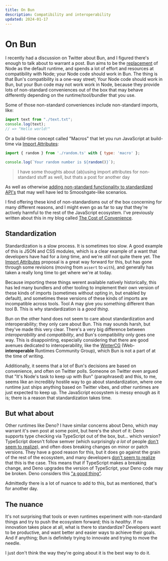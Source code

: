 ```yaml
---
title: On Bun
description: Compatibility and interoperability
updated: 2024-01-17
---
```

# On Bun

I recently had a discussion on Twitter about Bun, and I figured there's enough to talk about to warrant a post. Bun aims to be the [replacement](https://x.com/jarredsumner/status/1738435352883499278?s=20) of Node as the default runtime, and spends a lot of effort and resources at compatibility with Node; your Node code should work in Bun. The thing is that Bun's compatibility is a one-way street; Your Node code should work in Bun, but your Bun code may not work work in Node, because they provide lots of non-standard conveniences out of the box that may behave differently depending on the runtime/tool/bundler that you use.

Some of those non-standard conveniences include non-standard imports, like:
```js
import text from "./text.txt";
console.log(text);
// => "Hello world!"
```

Or a build-time concept called "Macros" that let you run JavaScript at build-time via [Import Attributes](https://github.com/tc39/proposal-import-attributes):
```js
import { random } from './random.ts' with { type: 'macro' };

console.log(`Your random number is ${random()}`);
```

> I have some thoughts about (ab)using import attributes for non-standard stuff as well, but thats a post for another day

As well as otherwise [adding non-standard functionality to standardized API's](https://x.com/jarredsumner/status/1620414853214277634?s=20) that may well have led to Smooshgate-like scenarios.

I find offering these kind of non-standardisms out of the box concerning for many different reasons, and I might even go as far to say that they're actively harmful to the rest of the JavaScript ecosystem. I've previously written about this in my blog called [The Cost of Convenience](/blog/the-cost-of-convenience).

## Standardization

Standardization is a slow process. It is sometimes too slow. A good example of this is JSON and CSS modules, which is a clear example of a want that developers have had for a _long_ time, and we're _still_ not quite there yet. The [Import Attributes](https://github.com/tc39/proposal-import-attributes) proposal is a great way forward for this, but has gone through some revisions (moving from `assert` to `with`), and generally has taken a really long time to get where we're at today. 

Because importing these things werent available natively historically, this has led many bundlers and other tooling to implement their own version of these kinds of imports (sometimes without opting in, but enabled by default), and sometimes these versions of these kinds of imports are incompatible across tools. Tool A may give you something different than tool B. This is why standardization is a _good thing_.

Bun on the other hand does not seem to care about standardization and interoperability; they only care about Bun. This may sounds harsh, but they've made this very clear. There's a very big difference between _interoperability_ and _compatibility_, and Bun's compatibility only goes one way. This is disappointing, especially considering that there are good avenues dedicated to interoperability, like the [WinterCG](https://wintercg.org/) (Web-**interoperable** Runtimes Community Group), which Bun is not a part of at the time of writing.

Additionally, it seems that a lot of Bun's decisions are based on convenience, and often on Twitter polls. Someone on Twitter even argued that "It's Node's task to keep up with Bun" (paraphrased) and this, to me, seems like an incredibly hostile way to go about standardization, where one runtime just ships anything based on Twitter vibes, and other runtimes are just expected to keep up. The JavaScript ecosystem is messy enough as it is; there is a reason that standardization takes time. 

## But what about

Other runtimes like Deno? I have similar concerns about Deno, which may warrant it's own post at some point, but here's the short of it: Deno supports type checking via TypeScript out of the box, but... which version? TypeScript doesn't follow semver (which surprisingly _a lot_ of people [don't seem to realize](https://x.com/robpalmer2/status/1727969814272966885?s=20)), and often does breaking changes on minor or patch versions. They have a good reason for this, but it does go against the grain of the rest of the ecosystem, and many developers [don't seem to realize](https://x.com/robpalmer2/status/1727969814272966885?s=20) that this is the case. This means that if TypeScript makes a breaking change, and Deno upgrades the version of TypeScript, your Deno code may be broken. Deno considers this ["a good thing"](https://docs.deno.com/runtime/manual/advanced/typescript/faqs#there-was-a-breaking-change-in-the-version-of-typescript-that-deno-uses-why-did-you-break-my-program).

Admittedly there is a lot of nuance to add to this, but as mentioned, that's for another day.

## The nuance

It's not surprising that tools or even runtimes experiment with non-standard things and try to push the ecosystem forward; this is _healthy_. If no innovation takes place at all, what is there to standardize? Developers want to be productive, and want better and easier ways to achieve their goals. And if anything; Bun is definitely trying to innovate and trying to move the needle. 

I just don't think the way they're going about it is the best way to do it.